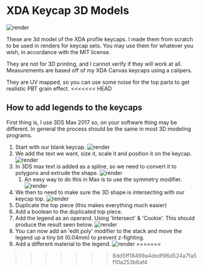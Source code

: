 # XDA Keycap 3D Models

![render](https://github.com/spooknik/XDA-Keycaps/blob/master/images/render01.jpg)

These are 3d model of the XDA profile keycaps. I made them from scratch to be used in renders for keycap sets. You may use them for whatever you wish, in accordance with the MIT license. 

They are not for 3D printing, and I cannot verify if they will work at all. Measurements are based off of my XDA Canvas keycaps using a calipers. 

They are UV mapped, so you can use some noise for the top parts to get realistic PBT grain effect. 
<<<<<<< HEAD



## How to add legends to the keycaps

First thing is, I use 3DS Max 2017 so, on your software thing may be different. In general the process should be the same in most 3D modeling programs. 

1. Start with our blank keycap. ![render](https://raw.githubusercontent.com/spooknik/XDA-Keycaps/master/images/01.jpg)
2. We add the text we want, size it, scale it and position it on the keycap. ![render](https://raw.githubusercontent.com/spooknik/XDA-Keycaps/master/images/02.jpg)
3. In 3DS max text is added as a spline, so we need to convert it to polygons and extrude the shape. ![render](https://raw.githubusercontent.com/spooknik/XDA-Keycaps/master/images/03.jpg)
   1. An easy way to do this in Max is to use the symmetry modifier. ![render](https://raw.githubusercontent.com/spooknik/XDA-Keycaps/master/images/04.jpg)
4. We then to need to make sure the 3D shape is intersecting with our keycap top. ![render](https://raw.githubusercontent.com/spooknik/XDA-Keycaps/master/images/05.jpg)
5. Duplicate the top piece (this makes everything much easier)
6. Add a boolean to the duplicated top piece. 
7. Add the legend as an operand. Using 'Intersect' & 'Cookie'. This should produce the result seen below. ![render](https://raw.githubusercontent.com/spooknik/XDA-Keycaps/master/images/06.jpg)
8. You can now add an 'edit poly' modifier to the stack and move the legend up a tiny bit (0.04mm) to prevent z-fighting.
9. Add a different material to the legend. ![render](https://raw.githubusercontent.com/spooknik/XDA-Keycaps/master/images/07.jpg)
=======
>>>>>>> 8dd5ff18469a4dedf96d524a7fa5f10a253b6af4
